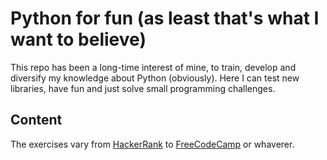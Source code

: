 # Python for fun (as least that's what I want to believe)
This repo has been a long-time interest of mine, to train, develop and diversify my knowledge about Python (obviously). Here I can test new libraries, have fun and just solve small programming challenges.

## Content
The exercises vary from [HackerRank](ww.hackerrank.com) to [FreeCodeCamp](https://www.freecodecamp.org/) or whaverer.
